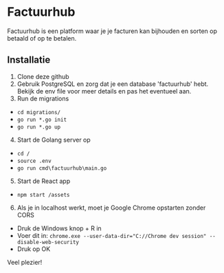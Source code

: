 # Factuurhub
Factuurhub is een platform waar je je facturen kan bijhouden en sorten op betaald of op te betalen.

## Installatie
1. Clone deze github
2. Gebruik PostgreSQL en zorg dat je een database 'factuurhub' hebt. Bekijk de env file voor meer details en pas het eventueel aan.
3. Run de migrations
* `cd migrations/`
* `go run *.go init`
* `go run *.go up`
4. Start de Golang server op
* `cd /`
* `source .env`
* `go run cmd\factuurhub\main.go`
5. Start de React app
* `npm start /assets`
6. Als je in localhost werkt, moet je Google Chrome opstarten zonder CORS
* Druk de Windows knop + R in
* Voer dit in: `chrome.exe --user-data-dir="C://Chrome dev session" --disable-web-security`
* Druk op OK

Veel plezier!